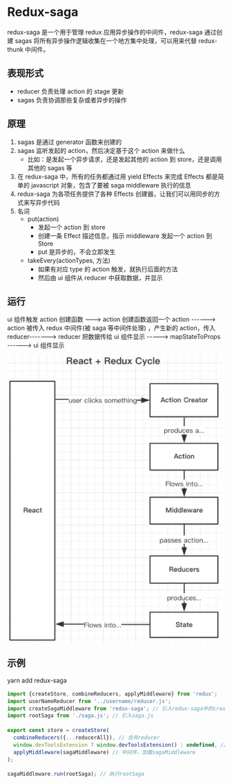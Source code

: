 # Redux-saga

redux-saga 是一个用于管理 redux 应用异步操作的中间件，redux-saga 通过创建 sagas 将所有异步操作逻辑收集在一个地方集中处理，可以用来代替 redux-thunk 中间件。

## 表现形式

- reducer 负责处理 action 的 stage 更新
- sagas 负责协调那些复杂或者异步的操作

## 原理

1. sagas 是通过 generator 函数来创建的
2. sagas 监听发起的 action，然后决定基于这个 action 来做什么
   - 比如：是发起一个异步请求，还是发起其他的 action 到 store，还是调用其他的 sagas 等
3. 在 redux-saga 中，所有的任务都通过用 yield Effects 来完成
   Effects 都是简单的 javascript 对象，包含了要被 saga middleware 执行的信息
4. redux-saga 为各项任务提供了各种 Effects 创建器，让我们可以用同步的方式来写异步代码
5. 名词
   - put(action)
     - 发起一个 action 到 store
     - 创建一条 Effect 描述信息，指示 middleware 发起一个 action 到 Store
     - put 是异步的，不会立即发生
   - takeEvery(actionTypes, 方法)
     - 如果有对应 type 的 action 触发，就执行后面的方法
     - 然后由 ui 组件从 reducer 中获取数据，并显示

## 运行

ui 组件触发 action 创建函数 ---> action 创建函数返回一个 action ------> action 被传入 redux 中间件(被 saga 等中间件处理) ，产生新的 action，传入 reducer-------> reducer 把数据传给 ui 组件显示 -----> mapStateToProps ------> ui 组件显示

![ra.png](./img/ra.png)

## 示例

yarn add redux-saga

```js
import {createStore, combineReducers, applyMiddleware} from 'redux';
import userNameReducer from '../username/reducer.js';
import createSagaMiddleware from 'redux-saga'; // 引入redux-saga中的createSagaMiddleware函数
import rootSaga from './saga.js'; // 引入saga.js

export const store = createStore(
  combineReducers({...reducerAll}), // 合并reducer
  window.devToolsExtension ? window.devToolsExtension() : undefined, // dev-tools
  applyMiddleware(sagaMiddleware) // 中间件，加载sagaMiddleware
);

sagaMiddleware.run(rootSaga); // 执行rootSaga
```
